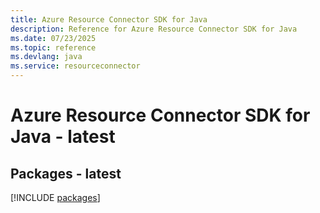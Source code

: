 ```yaml
---
title: Azure Resource Connector SDK for Java
description: Reference for Azure Resource Connector SDK for Java
ms.date: 07/23/2025
ms.topic: reference
ms.devlang: java
ms.service: resourceconnector
---
```

# Azure Resource Connector SDK for Java - latest
## Packages - latest
[!INCLUDE [packages](resource-connector-index.md)]